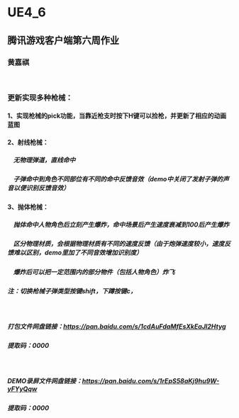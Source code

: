 # UE4_6
## 腾讯游戏客户端第六周作业
### 黄嘉祺

<br/>

### 更新实现多种枪械：
#### 1、实现枪械的pick功能，当靠近枪支时按下H键可以捡枪，并更新了相应的动画蓝图
#### 2、射线枪械：
##### &nbsp;&nbsp;&nbsp;&nbsp;无物理弹道，直线命中
##### &nbsp;&nbsp;&nbsp;&nbsp;子弹命中到角色不同部位有不同的命中反馈音效（demo中关闭了发射子弹的声音以便识别反馈音效）
#### 3、抛体枪械：
##### &nbsp;&nbsp;&nbsp;&nbsp;抛体命中人物角色后立刻产生爆炸，命中场景后产生速度衰减到100后产生爆炸
##### &nbsp;&nbsp;&nbsp;&nbsp;区分物理材质，会根据物理材质有不同的速度反馈（由于炮弹速度较小，速度反馈难以区别，demo里加了不同音效增加识别度）
##### &nbsp;&nbsp;&nbsp;&nbsp;爆炸后可以把一定范围内的部分物件（包括人物角色）炸飞

##### 注：切换枪械子弹类型按键shift，下蹲按键c，
<br/>

##### 打包文件网盘链接：https://pan.baidu.com/s/1cdAuFdaMfEsXkEaJI2Htyg
##### 提取码：0000

<br/>

#####  DEMO录屏文件网盘链接：https://pan.baidu.com/s/1rEpS58aKj9hu9W-yFYyQqw 
#####  提取码：0000
